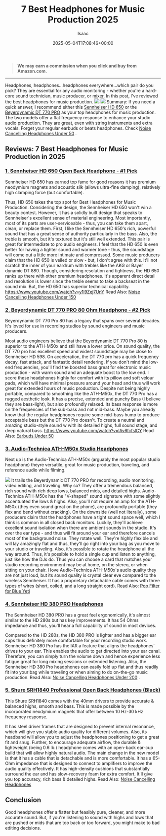 ﻿---
author: Isaac
layout: post
title: 7 Best Headphones for Music Production 2025
date: '2025-05-04T17:08:46+00:00'
categories:
- Headphones
tags: []
slug: /best-headphones-for-music-production/
lastmod: 2025-05-07T12:21:24+03:00
---
> **We may earn a commission when you click and buy from Amazon.com.**
>

---
Headphones, headphones...headphones everywhere...which pair do you pick? They are essential for any audio monitoring - whether you're a hard-core sound technician, music producer, or mixer. In this post, I've reviewed the best headphones for music production.
![](/assets/img/img/)
![](/assets/img/e/ir)
Summary: If you need a quick answer, I recommend either this
[Sennheiser HD 650](https://www.amazon.com/dp/B00018MSNI/?tag=p-policy-20)
or the
[Beyerdynamic DT 770 PRO](https://www.amazon.com/dp/B0016MNAAI/?tag=p-policy-20)
as your top headphones for music production.
The two models offer a flat frequency response to enhance your studio audio production. They are great, even with string instruments and extra vocals. Forget your regular earbuds or beats headphones. Check
[Noise Cancelling Headphones Under 50](https://pestpolicy.com/best-noise-cancelling-headphones-under-50/)
.
## Reviews: 7 Best Headphones for Music Production in 2025
### [1. Sennheiser HD 650 Open Back Headphone - #1 Pick](https://www.amazon.com/dp/B00018MSNI/?tag=p-policy-20)
Sennheiser HD 650 has earned top fame for good reasons  it has premium neodymium magnets and acoustic silk (allows ultra-fine damping), relatively high clamping force (but comfortable).

Thus, HD 650 takes the top spot for Best Headphones for Music Production. Considering the design, the Sennheiser HD 650 won't win a beauty contest.
However, it has a solidly built design that speaks to Sennheiser's excellent sense of material engineering. Most importantly, most of its parts are user-serviceable - thus, you can take them apart, clean, or replace them.
First, I like the Sennheiser HD 650's rich, powerful sound that has a great sense of authority  particularly in the bass. Also, the treble is smooth, but it's textured  but it's still well extended. This pair is great for intermediate to pro audio engineers. I feel that the HD 650 is even better for having a tighter sound and warmer tone - thus, the soundstage will come out a little more intimate and compressed.
Some music producers claim that the HD 650 is veiled or slow - but, I don't agree with this. It'll not scratch the inner of your eardrum with trebles like the AKG or Bayer dynamic DT 880.
Though, considering resolution and tightness, the HD 650 ranks up there with other premium headphones. It's apparent direct detail and resolution is lower since the treble seems to take a backseat in the sound mix. But, the HD 650 has superior technical capability.
https://www.youtube.com/watch?v=y1l9Zej7UnY
Read Also:
[Noise Cancelling Headphones Under 150](https://pestpolicy.com/best-noise-cancelling-headphones-under-150/)
### [2. Beyerdynamic DT 770 PRO 80 Ohm Headphone - #2 Pick](https://www.amazon.com/dp/B0016MNAAI/?tag=p-policy-20)
Beyerdynamic DT 770 Pro 80 has a legacy that spans over several decades. It's loved for use in recording studios by sound engineers and music producers.

Most audio engineers believe that the Beyerdynamic DT 770 Pro 80 is superior to the ATH-M50x  and still have a lower price.
On sound quality, the DT 770 pro has excellent speed and widest soundstage  may be close to Sennheiser HD 598. On acceleration, the DT 770 pro has a quick frequency decay, fast attack, and fantastic detail rendering.
If you don't mind the low-end frequencies, you'll find the boosted bass great for electronic music production - with warm sound and an adequate boost to the low end.
I score these headphones highly for comfort  with its pillow and soft velour pads, which will have minimal pressure around your head and thus will work great for extended hours of music production. Despite not being highly portable, compared to smoothing like the ATH-M50x, the DT 770 Pro has a rugged aesthetic look.
It has a precise, extended and punchy Bass (I believe they are bass-light), but also profoundly relaxed. Its bass response is more on the frequencies of the sub-bass and not mid-bass.
Maybe you already know that the regular headphones require some mid-bass hump to produce acceptable bass  but the DT 770 Pro doesn't. To create a neutral and amazing studio-style sound w with its detailed highs, full sound stage, and deep natural bass.
https://www.youtube.com/watch?v=lAv6fcfslCY
Read Also:
[Earbuds Under 50](https://pestpolicy.com/best-earbuds-under-50/)
### [3. Audio-Technica ATH-M50x Studio Headphones](https://www.amazon.com/dp/B00HVLUR86/?tag=p-policy-20)
Next up is the Audio-Technica ATH-M50x (arguably the most popular studio headphone) theyre versatile, great for music production, traveling, and reference audio while filming.

![](/assets/img/e/ir)
It trails the Beyerdynamic DT 770 PRO for recording, audio monitoring, video editing, and traveling. Why so? They offer a tremendous balanced, rich sound with rich deep lows, balanced mids, and detailed highs.
Audio-Technica ATH-M50x has the "V-shaped" sound signature with some slightly accentuated the lows & highs. Also, you'll not require an amp for the ATH-M50x (they even sound great on the phone), are profoundly portable (they flex and bend without cracking).
On the downside (well not literally), some producers claim that the headphones have a tight sound space  well, which I think is common in all closed back monitors. Luckily, they'll achieve excellent sound isolation when there are ambient sounds in the studio. It's over the ear type - and thus will fit around your ear and therefore cancels most of the background noise.
They rotate well. They're highly flexible and will lay amazingly flat  and thus, they'll go right into your bag as you move to your studio or traveling. Also, it's possible to rotate the headphone all the way around.
Thus, it's possible to hold a single cup and listen to anything, just like how the DJs do. Thus you can choose a card that matches your studio recording environment  may be at home, on the stereo, or when sitting on your chair.
I love Audio-Technica ATH-M50x's audio quality  they are not just loud, but its sound quality is crystal clear  eve compared to the wireless Sennheiser. It has a proprietary detachable cable  comes with three types of wires (short, coiled, and a long straight cord).
Read Also:
[Pop Filter for Blue Yeti](https://pestpolicy.com/best-pop-filter-for-blue-yeti/)
### [4. Sennheiser HD 380 PRO Headphones](https://www.amazon.com/dp/B001UE6I0G/?tag=p-policy-20)
The Sennheiser HD 380 PRO has a great feel  ergonomically, it's almost similar to the HD 280s  but has key improvements. It has 54 Ohms impedance  and thus, you'll hear a full capability of sound in most devices.

Compared to the HD 280s, the HD 380 PRO is lighter and has a bigger ear cups  thus definitely more comfortable for your recording studio work.
Sennheiser HD 380 Pro has the IAR  a feature that aligns the headphones' drives to your ear. This enables the audio to get directed into your ear canal.
Therefore, you can simply turn the volume down and hence experience less fatigue  great for long mixing sessions or extended listening.
Also, the Sennheiser HD 380 Pro headphones can easily fold up flat and thus readily fit into your bag while traveling or when aiming to do on-the-go music production. Read Also:
[Noise Cancelling Headphones Under 200](https://pestpolicy.com/best-noise-cancelling-headphones-under-200/)
.
### [5. Shure SRH1840 Professional Open Back Headphones (Black)](https://www.amazon.com/dp/B0073A4FM4/?tag=p-policy-20)
This Shure SRH1840 comes with the 40mm drivers to provide accurate & balanced highs, smooth and bass. This is made possible by the incorporated neodymium magnets that offer between 10 Hz-30 kHz frequency response.

It has steel driver frames that are designed to prevent internal resonance, which will give you stable audio quality for different volumes. Also, its headband will allow you to adjust the headphones positioning to get a great fit and snug.
Further, to encourage adequate airflow, the durable & lightweight (being 0.6 lb.) headphone comes with an open-back ear-cup build that will allow highly natural audio.
The main change in the new model is that it has a cable that is detachable and is more comfortable. It has a 65-Ohm impedance that is designed to connect to amplifiers to improve the audio quality effectively.
It has high-density cushions that substantially surround the ear and has slow-recovery foam for extra comfort. It'll give you top accuracy, rich bass & detailed highs.
Read Also:
[Noise Cancelling Headphones](https://pestpolicy.com/best-noise-cancelling-headphones/)
## Conclusion
Good headphones offer a flatter but feasibly pure, cleaner, and more accurate sound. But, if you're listening to sound with highs and lows that are pushed or mids that are too back or too forward, you might make to bad editing decisions.